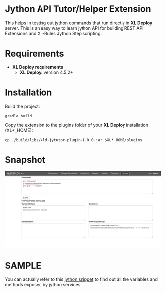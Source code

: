 # Jython API Tutor/Helper Extension #

This helps in testing out jython commands that run directly in **XL Deploy** server. This is an easy way to learn jython API for building REST API Extensions and XL-Rules Jython Step scripting.


# Requirements #

* **XL Deploy requirements**
	* **XL Deploy**: version 4.5.2+

# Installation #

Build the project:
```
gradle build
```

Copy the extension to the plugins folder of your **XL Deploy**  installation (XL*_HOME):
```
cp ./build/libs/xld-jytutor-plugin-1.0.0.jar $XL*_HOME/plugins
```

# Snapshot #

![Configuration](/screenshot.png)


# SAMPLE #

You can actually refer to this [jython snippet](https://github.com/amitmohleji/XLDScripts/blob/master/exposeJythonVariables.py) to find out all the variables and methods exposed by jython services
